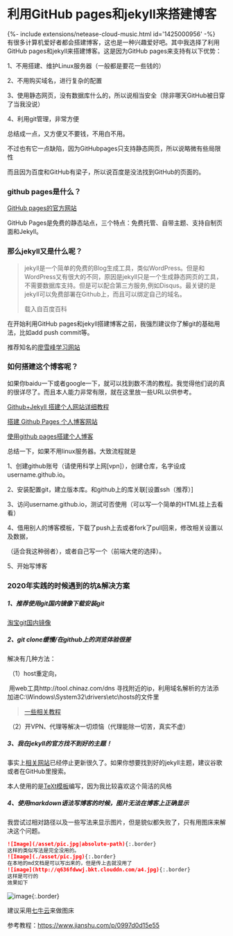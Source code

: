 # 利用GitHub pages和jekyll来搭建博客

<div>{%- include extensions/netease-cloud-music.html id='1425000956' -%}</div>
有很多计算机爱好者都会搭建博客，这也是一种兴趣爱好吧。其中我选择了利用GitHub pages和jekyll来搭建博客。这是因为GitHub pages来支持有以下优势：

1、不用搭建、维护Linux服务器（一般都是要花一些钱的）

2、不用购买域名，进行复杂的配置

3、使用静态网页，没有数据库什么的，所以说相当安全（除非哪天GitHub被日穿了当我没说）

4、利用git管理，非常方便

总结成一点，又方便又不要钱，不用白不用。

不过也有它一点缺陷，因为GitHubpages只支持静态网页，所以说略微有些局限性

而且因为百度和GitHub有梁子，所以说百度是没法找到GitHub的页面的。

### github pages是什么？

[GitHub pages的官方网站](https://pages.github.com/)

GitHub Pages是免费的静态站点，三个特点：免费托管、自带主题、支持自制页面和Jekyll。

### 那么jekyll又是什么呢？

> jekyll是一个简单的免费的Blog生成工具，类似WordPress。但是和WordPress又有很大的不同，原因是jekyll只是一个生成静态网页的工具，不需要数据库支持。但是可以配合第三方服务,例如Disqus。最关键的是jekyll可以免费部署在Github上，而且可以绑定自己的域名。
>
> 载入自百度百科



在开始利用GitHub pages和jekyll搭建博客之前，我强烈建议你了解git的基础用法，比如add push commit等。

推荐知名的[廖雪峰学习网站](https://www.liaoxuefeng.com/wiki/896043488029600)

### 如何搭建这个博客呢？

如果你baidu一下或者google一下，就可以找到数不清的教程。我觉得他们说的真的很详尽了。而且本人能力非常有限，就在这里放一些URL以供参考。

[Github+Jekyll 搭建个人网站详细教程](https://www.jianshu.com/p/9f71e260925d)

[搭建 Github Pages 个人博客网站](https://knightyun.github.io/2018/04/01/github-pages-blog#1.1)

[使用github pages搭建个人博客](https://www.cnblogs.com/sqchen/p/10757927.html)

总结一下，如果不用linux服务器。大致流程就是 

1、创建github账号（请使用科学上网[vpn]），创建仓库，名字设成username.github.io。

2、安装配置git，建立版本库。和github上的库关联[设置ssh（推荐）]

3、访问username.github.io，测试可否使用（可以写一个简单的HTML挂上去看看）

4、借用别人的博客模板，下载了push上去或者fork了pull回来，修改相关设置以及数据，

（适合我这种弱者），或者自己写一个（前端大佬的选择）。

5、开始写博客

### 2020年实践的时候遇到的坑&解决方案



##### 1、推荐使用git国内镜像下载安装git

[淘宝git国内镜像](https://npm.taobao.org/mirrors/git-for-windows/)

##### 2、git clone缓慢/在github上的浏览体验很差

解决有几种方法：

​		（1）host重定向，

​		用web工具http://tool.chinaz.com/dns  寻找附近的ip，利用域名解析的方法添	加进C:\Windows\System32\drivers\etc\hosts的文件里

> [	一些相关教程](https://blog.csdn.net/sinat_27933301/article/details/92831373?depth_1-utm_source=distribute.pc_relevant.none-task&utm_source=distribute.pc_relevant.none-task)

​		（2）开VPN、代理等解决一切烦恼（代理能除一切苦，真实不虚）

##### 3、我在jekyll的官方找不到好的主题！

事实上[相关网站](http://jekyllthemes.org/)已经停止更新很久了。如果你想要找到好的jekyll主题，建议谷歌或者在GitHub里搜索。

本人使用的是[TeXt模板](https://tianqi.name/jekyll-TeXt-theme/)编写，因为我比较喜欢这个简洁的风格

##### 4、使用markdown语法写博客的时候，图片无法在博客上正确显示

我尝试过相对路径以及一些写法来显示图片，但是貌似都失败了，只有用图床来解决这个问题。

```markdown
![Image](/asset/pic.jpg|absolute-path){:.border}
这样的类似写法是完全没用的。
![Image](./asset/pic.jpg){:.border}
在本地的md文档是可以写出来的，但是传上去就没用了
![image](http://q636fdwwj.bkt.clouddn.com/a4.jpg){:.border}
这样是可行的
效果如下
```

![image](http://q636fdwwj.bkt.clouddn.com/a4.jpg){:.border}

建议采用[七牛云](https://portal.qiniu.com/)来做图床

参考教程：https://www.jianshu.com/p/0997d0d15e55

